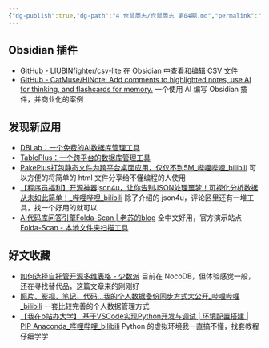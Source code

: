 ```yaml
---
{"dg-publish":true,"dg-path":"4 仓鼠周志/仓鼠周志 第04期.md","permalink":"/4 仓鼠周志/仓鼠周志 第04期/","created":"2025-06-15","updated":"2025-06-15"}
---
```



## Obsidian 插件

- [GitHub - LIUBINfighter/csv-lite](https://github.com/LIUBINfighter/csv-lite) 在 Obsidian 中查看和编辑 CSV 文件
- [GitHub - CatMuse/HiNote: Add comments to highlighted notes, use AI for thinking, and flashcards for memory.](https://github.com/CatMuse/HiNote) 一个使用 AI 编写 Obsidian 插件，并商业化的案例

## 发现新应用

- [DBLab：一个免费的AI数据库管理工具](https://mp.weixin.qq.com/s/viAG0jJ05H1rfVs-1FtgTw)
- [TablePlus：一个跨平台的数据库管理工具](https://mp.weixin.qq.com/s/sAhmHcKIdn3NxiWCfKz71Q)
- [PakePlus打包静态文件为跨平台桌面应用，仅仅不到5M\_哔哩哔哩\_bilibili](https://www.bilibili.com/video/BV1fy7DzKEMC) 可以方便的将简单的 html 文件分享给不懂编程的人使用
- [【程序员福利】开源神器json4u，让你告别JSON处理噩梦！可视化分析数据从未如此简单！\_哔哩哔哩\_bilibili](https://www.bilibili.com/video/BV1R9j2zSEeG) 除了介绍的 json4u，评论区里还有一堆工具，找一个好用的就可以
- [AI代码库问答引擎Folda-Scan \| 老苏的blog](https://laosu.tech/2025/06/04/AI%E4%BB%A3%E7%A0%81%E5%BA%93%E9%97%AE%E7%AD%94%E5%BC%95%E6%93%8EFolda-Scan/) 全中文好用，官方演示站点 [Folda-Scan - 本地文件夹扫描工具](https://file.wen.bar/)

## 好文收藏

- [如何选择自托管开源多维表格 - 少数派](https://sspai.com/post/99949) 目前在 NocoDB，但体验感觉一般，还在寻找替代品，这篇文章来的刚刚好
- [照片、影视、笔记、代码…我的个人数据备份同步方式大公开\_哔哩哔哩\_bilibili](https://www.bilibili.com/video/BV1PqjGzeE1a) 一套比较完善的个人数据管理方式
- [【我在b站办大学】 基于VSCode实现Python开发与调试 \| 环境配置搭建 \| PIP Anaconda\_哔哩哔哩\_bilibili](https://www.bilibili.com/video/BV18jq8YNE8t) Python 的虚拟环境我一直搞不懂，找套教程仔细学学